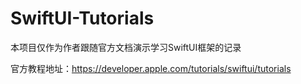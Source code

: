 # SwiftUI-Tutorials

本项目仅作为作者跟随官方文档演示学习SwiftUI框架的记录

官方教程地址：https://developer.apple.com/tutorials/swiftui/tutorials
